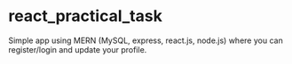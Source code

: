 # react_practical_task
Simple app using MERN (MySQL, express, react.js, node.js) where you can register/login and update your profile.
